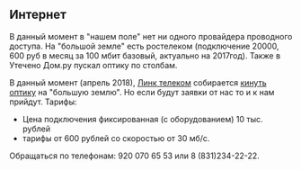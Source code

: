 ## Интернет

В данный момент в "нашем поле" нет ни одного провайдера проводного доступа. На "большой земле" есть 
ростелеком (подключение 20000, 600 руб в месяц за 100 мбит базовый, актуально на 2017год).
Также в Утечено Дом.ру пускал оптику по столбам.

В данный момент (апрель 2018), [Линк телеком](https://lt-nn.net/) собирается 
[кинуть оптику](https://www.nn.ru/community/house/novopokrovskoe/internet_v_tiz_novopokrovskoe_32677082.html) 
на "большую землю". Но если будут заявки от нас то и к нам прийдут. Тарифы: 

* Цена подключения фиксированная (с оборудованием) 10 тыс. рублей
* тарифы от 600 рублей со скоростью от 30 мб/с.

Обращаться по телефонам: 920 070 65 53 или 8 (831)234-22-22.
